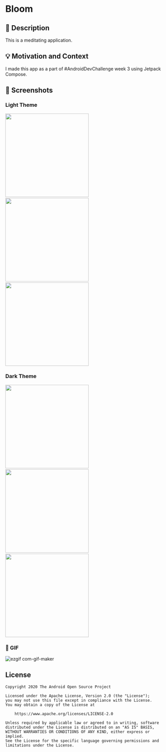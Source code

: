 # Bloom

## :scroll: Description

This is a meditating application.

## :bulb: Motivation and Context

I made this app as a part of #AndroidDevChallenge week 3 using Jetpack Compose.

## :camera_flash: Screenshots

### Light Theme
<img src="/results/welcome_light.png" width="260">&emsp;<img src="/results/login_light.png" width="260">&emsp;<img src="/results/home_light.png" width="260">

### Dark Theme
<img src="/results/welcome_dark.png" width="260">&emsp;<img src="/results/login_dark.png" width="260">&emsp;<img src="/results/home_dark.png" width="260">

### :movie_camera: GIF

![ezgif com-gif-maker](https://user-images.githubusercontent.com/46323867/111905777-64167e80-8a73-11eb-8162-1759eae97c4a.gif)

## License

```
Copyright 2020 The Android Open Source Project

Licensed under the Apache License, Version 2.0 (the "License");
you may not use this file except in compliance with the License.
You may obtain a copy of the License at

    https://www.apache.org/licenses/LICENSE-2.0

Unless required by applicable law or agreed to in writing, software
distributed under the License is distributed on an "AS IS" BASIS,
WITHOUT WARRANTIES OR CONDITIONS OF ANY KIND, either express or implied.
See the License for the specific language governing permissions and
limitations under the License.
```
